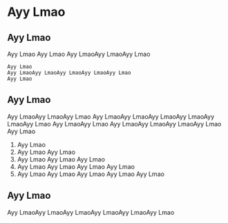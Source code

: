 # Ayy Lmao

## Ayy Lmao

Ayy Lmao
Ayy Lmao
Ayy LmaoAyy LmaoAyy Lmao

    Ayy Lmao
    Ayy LmaoAyy LmaoAyy LmaoAyy LmaoAyy Lmao
    Ayy Lmao

## Ayy Lmao

Ayy LmaoAyy LmaoAyy Lmao
Ayy LmaoAyy LmaoAyy LmaoAyy LmaoAyy LmaoAyy Lmao
Ayy LmaoAyy Lmao
Ayy LmaoAyy LmaoAyy LmaoAyy Lmao
Ayy Lmao

1. Ayy Lmao
2. Ayy Lmao Ayy Lmao
3. Ayy Lmao Ayy Lmao Ayy Lmao
4. Ayy Lmao Ayy Lmao Ayy Lmao Ayy Lmao 
5. Ayy Lmao Ayy Lmao Ayy Lmao Ayy Lmao Ayy Lmao

## Ayy Lmao

Ayy LmaoAyy LmaoAyy LmaoAyy LmaoAyy LmaoAyy Lmao
